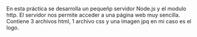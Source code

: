 En esta práctica se desarrolla un pequeñp servidor Node.js y el modulo http. El servidor nos permite acceder a una página web muy sencilla. Contiene 3 archivos html, 1 archivo css y una imagen jpq en mi caso es el logo.
